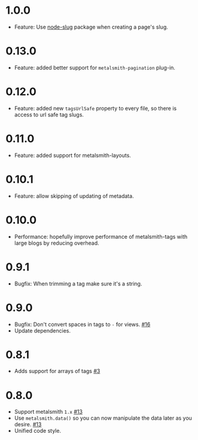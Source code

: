 <a name="1.0.0"></a>
# 1.0.0

* Feature: Use [node-slug](https://github.com/dodo/node-slug) package when creating a page's slug.

<a name="0.13.0"></a>
# 0.13.0

* Feature: added better support for `metalsmith-pagination` plug-in.

<a name="0.12.0"></a>
# 0.12.0

* Feature: added new `tagsUrlSafe` property to every file, so there is access to url safe tag slugs.

<a name="0.11.0"></a>
# 0.11.0

* Feature: added support for metalsmith-layouts.

<a name="0.10.1"></a>
# 0.10.1

* Feature: allow skipping of updating of metadata.

<a name="0.10.0"></a>
# 0.10.0

* Performance: hopefully improve performance of metalsmith-tags with large blogs by
reducing overhead.

<a name="0.9.1"></a>
# 0.9.1

* Bugfix: When trimming a tag make sure it's a string.

<a name="0.9.0"></a>
# 0.9.0

* Bugfix: Don't convert spaces in tags to `-` for views. [#16](https://github.com/totocaster/metalsmith-tags/pull/16)
* Update dependencies.

<a name="0.8.1"></a>
# 0.8.1

* Adds support for arrays of tags [#3](https://github.com/totocaster/metalsmith-tags/pull/3)


<a name="0.8.0"></a>
# 0.8.0

* Support metalsmith `1.x` [#13](https://github.com/totocaster/metalsmith-tags/pull/13)
* Use `metalsmith.data()` so you can now manipulate the data later as you desire. [#13](https://github.com/totocaster/metalsmith-tags/pull/13)
* Unified code style.
